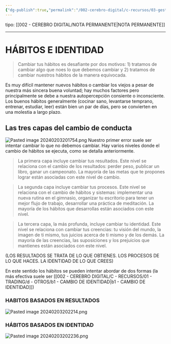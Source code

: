 ```yaml
---
{"dg-publish":true,"permalink":"/002-cerebro-digital/c-recursos/03-gestion-de-tiempo-y-proyectos/a-libros/01-habitos-atomicos/b-habitos-e-identidad/"}
---
```


tipo: [[002 - CEREBRO DIGITAL/NOTA PERMANENTE\|NOTA PERMANENTE]]

---

# HÁBITOS E IDENTIDAD
>Cambiar tus hábitos es desafiante por dos motivos: 1) tratamos de cambiar algo que noes lo que debemos cambiar y 2) tratamos de cambiar nuestros hábitos de la manera equivocada.

Es muy difícil mantener nuevos hábitos o cambiar los viejos a pesar de nuestra más sincera buena voluntad; hay muchos factores pero principalmente se debe a nuestra autopercepción consiente o inconsciente.
Los buenos hábitos generalmente (cocinar sano, levantarse temprano, entrenar, estudiar, leer) están bien un par de días, pero se convierten en una molestia a largo plazo.

## Las tres capas del cambio de conducta
![Pasted image 20240203201754.png](/img/user/900%20-%20ANEXO/Pasted%20image%2020240203201754.png)
Nuestro primer error suele ser intentar cambiar lo que no debemos cambiar. Hay varios niveles donde el cambio de hábitos se ejecuta, como se detalla anteriormente.

>La primera capa incluye cambiar tus resultados. Este nivel se relaciona con el cambio de los resultados: perder peso, publicar un libro, ganar un campeonato. La mayoría de las metas que te propones lograr están asociadas con este nivel de cambio.

>La segunda capa incluye cambiar tus procesos. Este nivel se relaciona con el cambio de hábitos y sistemas: implementar una nueva rutina en el gimnasio, organizar tu escritorio para tener un mejor flujo de trabajo, desarrollar una práctica de meditación. La mayoría de los hábitos que desarrollas están asociados con este nivel.

>La tercera capa, la más profunda, incluye cambiar tu identidad. Este nivel se relaciona con cambiar tus creencias: tu visión del mundo, la imagen de ti mismo, tus juicios acerca de ti mismo y de los demás. La mayoría de las creencias, las suposiciones y los prejuicios que mantienes están asociados con este nivel.

(LOS RESULTADOS SE TRATA DE LO QUE OBTIENES. LOS PROCESOS DE LO QUE HACES. LA IDENTIDAD DE LO QUE CREES)

En este sentido los hábitos se pueden intentar abordar de dos formas (la más efectiva suele ser [[002 - CEREBRO DIGITAL/C - RECURSOS/01 - TRADING/d - OTROS/b1 - CAMBIO DE IDENTIDAD\|b1 - CAMBIO DE IDENTIDAD]])

### HABITOS BASADOS EN RESULTADOS
![Pasted image 20240203202214.png](/img/user/900%20-%20ANEXO/Pasted%20image%2020240203202214.png)
### HÁBITOS BASADOS EN IDENTIDAD
![Pasted image 20240203202236.png](/img/user/900%20-%20ANEXO/Pasted%20image%2020240203202236.png)

